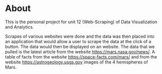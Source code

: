 # About

This is the personal project for unit 12 (Web-Scraping) of Data Visualization and Analytics.

Scrapes of various websites were done and the data was then placed into an application that would allow a user to scrape the data at the click of a button. The data would then be displayed on an website. The data that we pulled is the latest article from the website https://mars.nasa.gov/news/. A table of facts from the website https://space-facts.com/mars/ and from the website https://astrogeology.usgs.gov images of the 4 hemispheres of Mars.

